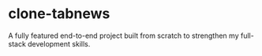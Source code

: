 # clone-tabnews
A fully featured end-to-end project built from scratch to strengthen my full-stack development skills.
